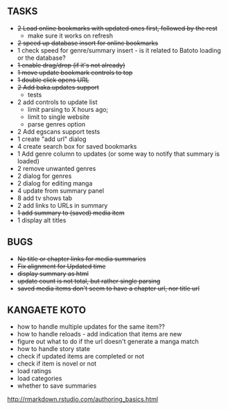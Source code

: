 ## TASKS
* ~~2 Load online bookmarks with updated ones first, followed by the rest~~
  * make sure it works on refresh
* ~~2 speed up database insert for online bookmarks~~
* 1 check speed for genre/summary insert - is it related to Batoto loading or the database?
* ~~1 enable drag/drop (if it's not already)~~
* ~~1 move update bookmark controls to top~~
* ~~1 double click opens URL~~
* ~~2 Add baka.updates support~~
  * tests
* 2 add controls to update list 
	* limit parsing to X hours ago; 
	* limit to single website
	* parse genres option
* 2 Add egscans support
	tests
* 1 create "add url" dialog
* 4 create search box for saved bookmarks
* 1 Add genre column to updates (or some way to notify that summary is loaded)
* 2 remove unwanted genres
* 2 dialog for genres
* 2 dialog for editing manga
* 4 update from summary panel
* 8 add tv shows tab
* 2 add links to URLs in summary
* ~~1 add summary to (saved) media item~~
* 1 display alt titles

## BUGS
* ~~No title or chapter links for media summaries~~
* ~~Fix alignment for Updated time~~
* ~~display summary as html~~
* ~~update count is not total, but rather single parsing~~
* ~~saved media items don't seem to have a chapter url, nor title url~~

## KANGAETE KOTO
* how to handle multiple updates for the same item??
* how to handle reloads - add indication that items are new
* figure out what to do if the url doesn't generate a manga match
* how to handle story state
* check if updated items are completed or not
* check if item is novel or not
* load ratings
* load categories
* whether to save summaries

http://rmarkdown.rstudio.com/authoring_basics.html